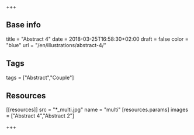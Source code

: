 +++

## Base info
title = "Abstract 4"
date = 2018-03-25T16:58:30+02:00
draft = false
color = "blue"
url = "/en/illustrations/abstract-4/"

## Tags
tags = ["Abstract","Couple"]

## Resources
[[resources]]
  src = "*_multi.jpg"
  name = "multi"
 [resources.params]
    images = ["Abstract 4","Abstract 2"]

+++

